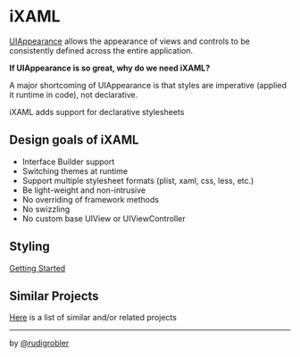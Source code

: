 # iXAML

[UIAppearance](http://nshipster.com/uiappearance/) allows the appearance of views and controls to be consistently defined across the entire application.

**If UIAppearance is so great, why do we need iXAML?**

A major shortcoming of UIAppearance is that styles are imperative (applied it runtime in code), not declarative.

iXAML adds support for declarative stylesheets

## Design goals of iXAML

* Interface Builder support
* Switching themes at runtime
* Support multiple stylesheet formats (plist, xaml, css, less, etc.)
* Be light-weight and non-intrusive
* No overriding of framework methods
* No swizzling
* No custom base UIView or UIViewController

## Styling

[Getting Started](https://github.com/rudigrobler/iXAML/wiki/Styling---Getting-Started)

## Similar Projects

[Here](https://github.com/rudigrobler/iXAML/wiki/Similar-Projects) is a list of similar and/or related projects

* * *
by [@rudigrobler](http://twitter.com/rudigrobler/)